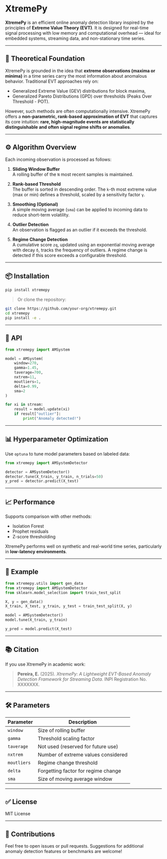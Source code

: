 # XtremePy

**XtremePy** is an efficient online anomaly detection library inspired by the principles of **Extreme Value Theory (EVT)**. It is designed for real-time signal processing with low memory and computational overhead — ideal for embedded systems, streaming data, and non-stationary time series.

---

## 🔬 Theoretical Foundation

XtremePy is grounded in the idea that **extreme observations (maxima or minima)** in a time series carry the most information about anomalous behavior. Traditional EVT approaches rely on:

- Generalized Extreme Value (GEV) distributions for block maxima,
- Generalized Pareto Distributions (GPD) over thresholds (Peaks Over Threshold - POT).

However, such methods are often computationally intensive. XtremePy offers a **non-parametric, rank-based approximation of EVT** that captures its core intuition: **rare, high-magnitude events are statistically distinguishable and often signal regime shifts or anomalies**.

---

## ⚙️ Algorithm Overview

Each incoming observation is processed as follows:

1. **Sliding Window Buffer**  
   A rolling buffer of the `N` most recent samples is maintained.

2. **Rank-based Threshold**  
   The buffer is sorted in descending order. The `k`-th most extreme value (max or min) defines a threshold, scaled by a sensitivity factor `γ`.

3. **Smoothing (Optional)**  
   A simple moving average (`sma`) can be applied to incoming data to reduce short-term volatility.

4. **Outlier Detection**  
   An observation is flagged as an outlier if it exceeds the threshold.

5. **Regime Change Detection**  
   A cumulative score `zq`, updated using an exponential moving average with decay `δ`, tracks the frequency of outliers. A regime change is detected if this score exceeds a configurable threshold.

---

## 📦 Installation

```bash
pip install xtremepy
````

> Or clone the repository:

```bash
git clone https://github.com/your-org/xtremepy.git
cd xtremepy
pip install -e .
```

---

## 🔧 API

```python
from xtremepy import AMSystem

model = AMSystem(
    window=270,
    gamma=1.45,
    taverage=700,
    nxtrem=11,
    moutliers=1,
    delta=0.99,
    sma=2
)

for xi in stream:
    result = model.update(xi)
    if result["outlier"]:
        print("Anomaly detected!")
```

---

## 📊 Hyperparameter Optimization

Use `optuna` to tune model parameters based on labeled data:

```python
from xtremepy import AMSystemDetector

detector = AMSystemDetector()
detector.tune(X_train, y_train, n_trials=50)
y_pred = detector.predict(X_test)
```

---

## 📈 Performance

Supports comparison with other methods:

* Isolation Forest
* Prophet residuals
* Z-score thresholding

XtremePy performs well on synthetic and real-world time series, particularly in **low-latency environments**.

---

## 🧪 Example

```python
from xtremepy.utils import gen_data
from xtremepy import AMSystemDetector
from sklearn.model_selection import train_test_split

X, y = gen_data()
X_train, X_test, y_train, y_test = train_test_split(X, y)

model = AMSystemDetector()
model.tune(X_train, y_train)

y_pred = model.predict(X_test)
```

---

## 📚 Citation

If you use XtremePy in academic work:

> **Pereira, E.** (2025). *XtremePy: A Lightweight EVT-Based Anomaly Detection Framework for Streaming Data*. INPI Registration No. XXXXXXX.

---

## 🛠 Parameters

| Parameter   | Description                         |
| ----------- | ----------------------------------- |
| `window`    | Size of rolling buffer              |
| `gamma`     | Threshold scaling factor            |
| `taverage`  | Not used (reserved for future use)  |
| `nxtrem`    | Number of extreme values considered |
| `moutliers` | Regime change threshold             |
| `delta`     | Forgetting factor for regime change |
| `sma`       | Size of moving average window       |

---

## ✅ License

MIT License

---

## 🤝 Contributions

Feel free to open issues or pull requests. Suggestions for additional anomaly detection features or benchmarks are welcome!


